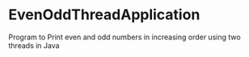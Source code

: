 # EvenOddThreadApplication
 Program to Print even and odd numbers in increasing order using two threads in Java
